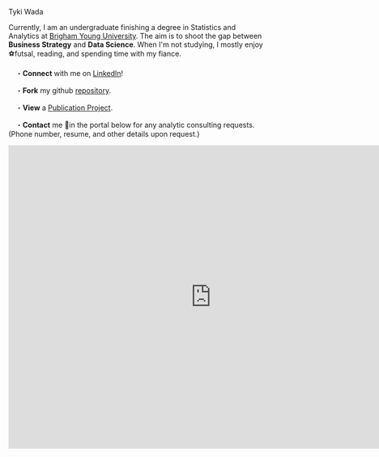 
<h> Tyki Wada </h>


<script src="js/jasmine.js"></script>

<p>Currently, I am an undergraduate finishing a degree in Statistics and Analytics at <a href="https://www.byu.edu/">Brigham Young University</a>. The aim is to shoot the gap between <b>Business Strategy</b> and <b>Data Science</b>. When I'm not studying, I mostly enjoy ⚽futsal, reading, and spending time with my fiance.</p>


<p>　・<strong>Connect</strong> with me on <a href="https://www.linkedin.com/in/taiki-wada">LinkedIn</a>!</p>

<p>　・<strong>Fork</strong> my github <a href="https://github.com/tykiww/projectpage">repository</a>.</p>

<p>　・<strong>View</strong> a <a href="https://doi.org/10.1016/j.burn.2017.05.003">Publication Project</a>.</p>

<p>　・<strong>Contact</strong> me 📧in the portal below for any analytic consulting requests.
(Phone number, resume, and other details upon request.)</p>

<iframe src="https://docs.google.com/forms/d/e/1FAIpQLSc2SngnqnI_c--X0yhQrerCvHW_Fel1OzOFsPIjv7-t8V73Xw/viewform?embedded=true" width="800" height="600" frameborder="0" marginheight="0" marginwidth="0">Loading...</iframe>
